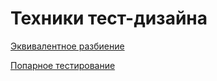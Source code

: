 # Техники тест-дизайна
[Эквивалентное разбиение](https://docs.google.com/spreadsheets/d/1uNTqTW58Q4MUtzw3d3KFxOopqaFzGUMZnahokqoSNLw/edit?gid=0#gid=0)

[Попарное тестирование](https://docs.google.com/spreadsheets/d/1A9LFeyUXSe7giJornbcP4Qu3vX0GjayZnEp5FHvW5rY/edit?gid=1618612150#gid=1618612150)
